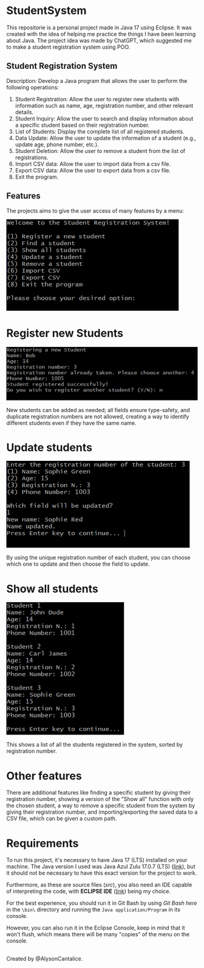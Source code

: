 # StudentSystem
This repositorie is a personal project made in Java 17 using Eclipse.
It was created with the idea of helping me practice the things I have been learning about Java.
The project idea was made by ChatGPT, which suggested me to make a student registration system using POO.

## Student Registration System 
Description: Develop a Java program that allows the user to perform the following operations:
1. Student Registration: Allow the user to register new students with information such as name, age, registration number, and other relevant details.
2. Student Inquiry: Allow the user to search and display information about a specific student based on their registration number.
3. List of Students: Display the complete list of all registered students.
4. Data Update: Allow the user to update the information of a student (e.g., update age, phone number, etc.).
5. Student Deletion: Allow the user to remove a student from the list of registrations.
6. Import CSV data: Allow the user to import data from a csv file.
7. Export CSV data: Allow the user to export data from a csv file.
8. Exit the program.

## Features

The projects aims to give the user access of many features by a menu:

![menu](https://raw.githubusercontent.com/AlysonCantalice/StudentSystem-JAVA/main/images/demo1.png)

# Register new Students

![registration](https://raw.githubusercontent.com/AlysonCantalice/StudentSystem-JAVA/main/images/demo4.png)

New students can be added as needed; all fields ensure type-safety, and duplicate registration numbers are not allowed, creating a way to identify different students even if they have the same name.

# Update students

![update](https://raw.githubusercontent.com/AlysonCantalice/StudentSystem-JAVA/main/images/demo3.png)

By using the unique registration number of each student, you can choose which one to update and then choose the field to update.

# Show all students

![showAll](https://raw.githubusercontent.com/AlysonCantalice/StudentSystem-JAVA/main/images/demo2.png)

This shows a list of all the students registered in the system, sorted by registration number.

# Other features

There are additional features like finding a specific student by giving their registration number, showing a version of the "Show all" function with only the chosen student, a way to remove a specific student from the system by giving their registration number, and importing/exporting the saved data to a CSV file, which can be given a custom path.

# Requirements

To run this project, it's necessary to have Java 17 (LTS) installed on your machine. The Java version I used was Java Azul Zulu 17.0.7 (LTS) ([link](https://www.azul.com/downloads/?version=java-17-lts&package=jdk#zulu)), but it should not be necessary to have this exact version for the project to work.

Furthermore, as these are source files (*src*), you also need an IDE capable of interpreting the code, with **ECLIPSE IDE** ([link](https://www.eclipse.org/downloads/)) being my choice.

For the best experience, you should run it in Git Bash by using *Git Bash here* in the `\bin\` directory and running the `Java application/Program` in its console. 

However, you can also run it in the Eclipse Console, keep in mind that it won't flush, which means there will be many "copies" of the menu on the console.

##

Created by @AlysonCantalice.
